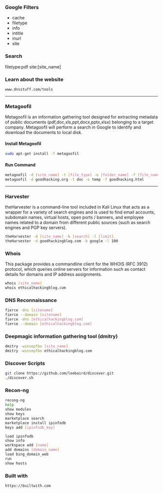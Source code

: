### Google Filters

- cache
- filetype
- info
- intitle
- inurl
- site

### Search

filetype:pdf site:[site_name]

### Learn about the website

```bash
www.dnsstuff.com/tools
```

---

### Metagoofil

Metagoofil is an information gathering tool designed for extracting metadata of public documents (pdf,doc,xls,ppt,docx,pptx,xlsx) belonging to a target company. Metagoofil will perform a search in Google to identify and download the documents to local disk.

#### Install Metagoofil

```bash
sudo apt-get install -f metagoofil
```

#### Run Command

```bash
metagoofil -d [site_name] -t [file_type] -o [folder_name] -f [file_name]
metagoofil -d goodhacking.org -t doc -o temp -f goodhacking.html
```

---

### Harvester
theHarvester is a command-line tool included in Kali Linux that acts as a wrapper for a variety of search engines and is used to find email accounts, subdomain names, virtual hosts, open ports / banners, and employee names related to a domain from different public sources (such as search engines and PGP key servers).

```bash
theHarvester -d [site_name] -b [search] -l [limit]
theHarvester -d goodhackingblog.com -b google -l 100
```


### Whois
This package provides a commandline client for the WHOIS (RFC 3912) protocol, which queries online servers for information such as contact details for domains and IP address assignments.

```bash
whois [site_name]
whois ethicalhackingblog.com
```


### DNS Reconnaissance

```bash
fierce -dns [sitename]
fierce --domain [sitename]
fierce -dns [ethicalhackingblog.com]
fierce --domain [ethicalhackingblog.com]
```

### Deepmagic information gathering tool (dmitry)

```bash
dmitry -winsepfbo [site_name]
dmitry -winsepfbo ethicalhackingblog.com
```


### Discover Scripts

```bash
git clone https://github.com/leebaird/discover.git
./discover.sh
```

### Recon-ng

```bash
recong-ng
help
show modules
show keys
marketplace search
marketplace install ipinfodb
keys add [ipinfodb_key]
```

```bash
load ipinfodb
show info
workspace add [name]
add domains [domain_name]
load bing_domain_web
run
show hosts
```

### Built with

```bash
https://builtwith.com
```